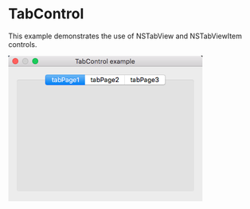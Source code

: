 # TabControl

This example demonstrates the use of NSTabView and NSTabViewItem controls.

![GitHub Logo](../../docs/Pictures/TabControl.png)
